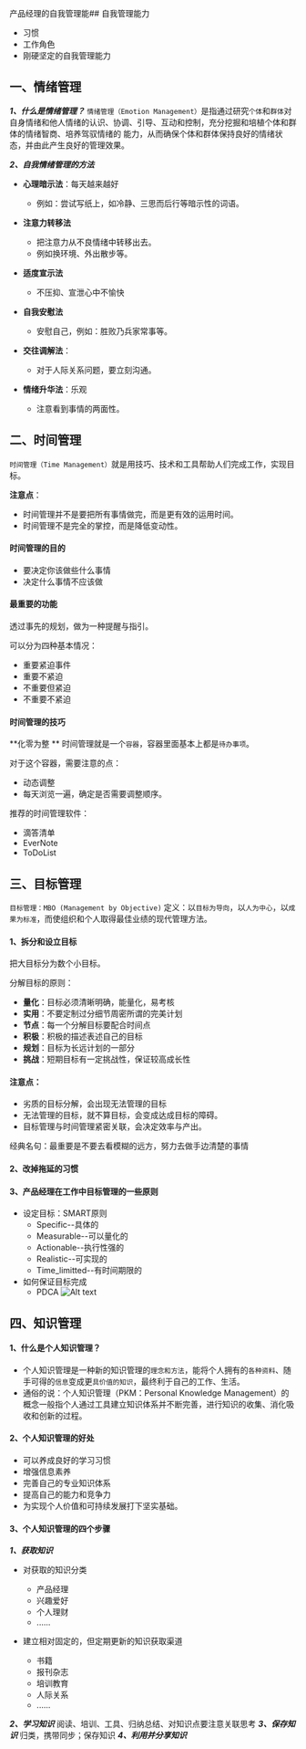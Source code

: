 产品经理的自我管理能## 自我管理能力
- 习惯
- 工作角色
- 刚硬坚定的自我管理能力

## 一、情绪管理
***1、什么是情绪管理？***
`情绪管理（Emotion Management）`是指通过研究`个体`和`群体`对自身情绪和他人情绪的认识、协调、引导、互动和控制，充分挖掘和培植个体和群体的情绪智商、培养驾驭情绪的
能力，从而确保个体和群体保持良好的情绪状态，并由此产生良好的管理效果。


***2、自我情绪管理的方法***
- **心理暗示法**：每天越来越好
	- 例如：尝试写纸上，如冷静、三思而后行等暗示性的词语。
- **注意力转移法**
	- 把注意力从不良情绪中转移出去。
	- 例如换环境、外出散步等。
	
- **适度宣示法**
	- 不压抑、宣泄心中不愉快
- **自我安慰法**
	- 安慰自己，例如：胜败乃兵家常事等。
- **交往调解法**：
	- 对于人际关系问题，要立刻沟通。
- **情绪升华法**：乐观
	- 注意看到事情的两面性。

## 二、时间管理
`时间管理（Time Management）`就是用技巧、技术和工具帮助人们完成工作，实现目标。

**注意点**：
- 时间管理并不是要把所有事情做完，而是更有效的运用时间。
- 时间管理不是完全的掌控，而是降低变动性。

#### 时间管理的目的
- 要决定你该做些什么事情
- 决定什么事情不应该做

#### 最重要的功能
透过事先的规划，做为一种提醒与指引。

可以分为四种基本情况：
- 重要紧迫事件
- 重要不紧迫
- 不重要但紧迫
- 不重要不紧迫


#### 时间管理的技巧
**化零为整 **
时间管理就是一个`容器`，容器里面基本上都是`待办事项`。

对于这个容器，需要注意的点：
- 动态调整
- 每天浏览一遍，确定是否需要调整顺序。

推荐的时间管理软件：
- 滴答清单
- EverNote
- ToDoList

## 三、目标管理
`目标管理：MBO (Management by Objective)`
定义：以`目标为导向`，以`人为中心`，以`成果为标准`，而使组织和个人取得最佳业绩的现代管理方法。

#### 1、拆分和设立目标
把大目标分为数个小目标。

分解目标的原则：
- **量化**：目标必须清晰明确，能量化，易考核
- **实用**：不要定制过分细节周密所谓的完美计划
- **节点**：每一个分解目标要配合时间点
- **积极**：积极的描述表述自己的目标
- **规划**：目标为长远计划的一部分
- **挑战**：短期目标有一定挑战性，保证较高成长性

#### 注意点：
- 劣质的目标分解，会出现无法管理的目标
- 无法管理的目标，就不算目标，会变成达成目标的障碍。
- 目标管理与时间管理紧密关联，会决定效率与产出。

经典名句：最重要是不要去看模糊的远方，努力去做手边清楚的事情

#### 2、改掉拖延的习惯
#### 3、产品经理在工作中目标管理的一些原则
- 设定目标：SMART原则
	- Specific--具体的
	- Measurable--可以量化的
	- Actionable--执行性强的
	- Realistic--可实现的
	- Time_limitted--有时间期限的
- 如何保证目标完成
	- PDCA
	![Alt text](./1576142199155.png)


## 四、知识管理
#### 1、什么是个人知识管理？
- 个人知识管理是一种新的知识管理的`理念和方法`，能将个人拥有的`各种资料`、随手可得的`信息`变成更`具价值的知识`，最终利于自己的工作、生活。
- 通俗的说：个人知识管理（PKM：Personal Knowledge Management）的概念一般指个人通过工具建立知识体系并不断完善，进行知识的收集、消化吸收和创新的过程。

#### 2、个人知识管理的好处
- 可以养成良好的学习习惯
- 增强信息素养
- 完善自己的专业知识体系
- 提高自己的能力和竞争力
- 为实现个人价值和可持续发展打下坚实基础。

#### 3、个人知识管理的四个步骤
***1、获取知识***
- 对获取的知识分类
	- 产品经理
	- 兴趣爱好
	- 个人理财
	- ......

- 建立相对固定的，但定期更新的知识获取渠道
	- 书籍
	- 报刊杂志
	- 培训教育
	- 人际关系
	- ......

	
***2、学习知识***
阅读、培训、工具、归纳总结、对知识点要注意关联思考
***3、保存知识***
归类，携带同步；保存知识
***4、利用并分享知识***
